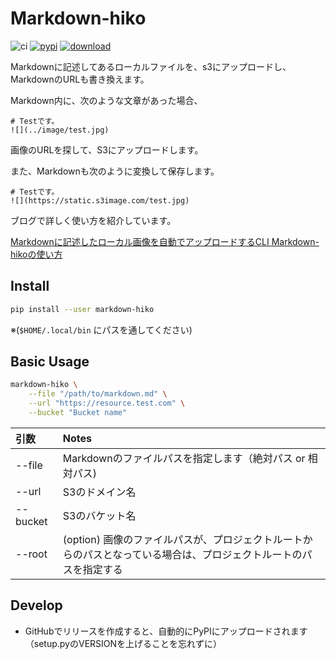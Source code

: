 # Markdown-hiko 
![ci](https://github.com/yutaka0m/markdown-hiko/workflows/Python%20CI/badge.svg?branch=master)
[![pypi](https://img.shields.io/pypi/v/markdown-hiko)](https://pypi.org/project/markdown-hiko/)
[![download](https://static.pepy.tech/badge/markdown-hiko)](https://pypi.org/project/markdown-hiko/)

Markdownに記述してあるローカルファイルを、s3にアップロードし、MarkdownのURLも書き換えます。

Markdown内に、次のような文章があった場合、

```text
# Testです。
![](../image/test.jpg)
```

画像のURLを探して、S3にアップロードします。

また、Markdownも次のように変換して保存します。

```text
# Testです。
![](https://static.s3image.com/test.jpg)
```

ブログで詳しく使い方を紹介しています。 

[Markdownに記述したローカル画像を自動でアップロードするCLI Markdown-hikoの使い方](https://tech.yutaka0m.com/entry/2020/03/18/161/)

## Install

```bash
pip install --user markdown-hiko 
```

※(`$HOME/.local/bin` にパスを通してください)

## Basic Usage

```bash
markdown-hiko \
    --file "/path/to/markdown.md" \
    --url "https://resource.test.com" \
    --bucket "Bucket name"
```

| 引数   | Notes |
| :---------- | :----------------|
| --file | Markdownのファイルパスを指定します（絶対パス or 相対パス) |
| --url | S3のドメイン名 |
| --bucket | S3のバケット名 |
| --root  | (option) 画像のファイルパスが、プロジェクトルートからのパスとなっている場合は、プロジェクトルートのパスを指定する |

## Develop

- GitHubでリリースを作成すると、自動的にPyPIにアップロードされます（setup.pyのVERSIONを上げることを忘れずに）
